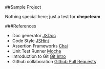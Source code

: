 ##Sample Project

Nothing special here; just a test for __chepeteam__

###References

- Doc generator [JSDoc](http://usejsdoc.org)
- Code Style [JSHint](http://jshint.com) 
- Assertion Frameworks [Chai](http://chaijs.com)
- Unit Test Runner [Mocha](http://mochajs.org)
- Introduction to Git [Git Intro](https://try.github.io/levels/1/challenges/1)
- Github collaboration [Github Pull Requests](https://help.github.com/articles/using-pull-requests/)
